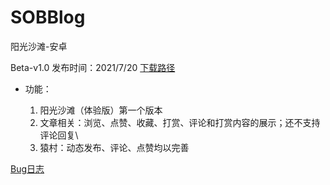 # SOBBlog
阳光沙滩-安卓

Beta-v1.0 发布时间：2021/7/20 [下载路径](https://gitee.com/zhang_tao_coder/SOBBlog/attach_files/777408/download/%E9%98%B3%E5%85%89%E6%B2%99%E6%BB%A9-%E4%BD%93%E9%AA%8C%E7%89%88-release-v1.0.apk)

- 功能：

  1. 阳光沙滩（体验版）第一个版本
  2. 文章相关：浏览、点赞、收藏、打赏、评论和打赏内容的展示；还不支持评论回复\
  3. 猿村：动态发布、评论、点赞均以完善





[Bug日志](https://github.com/coder-zt/SOBBlog/blob/master/app/src/main/assets/updateInfo/buglog.md)
